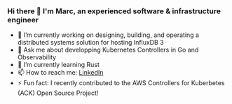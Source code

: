 ### Hi there 👋 I'm Marc, an experienced software & infrastructure engineer

- 🔭 I’m currently working on designing, building, and operating a distributed systems solution for hosting InfluxDB 3
- 💬 Ask me about developping Kubernetes Controllers in Go and Observability
- 🌱 I’m currently learning Rust
- 📫 How to reach me: [LinkedIn](https://www.linkedin.com/in/marcvincentdavoli/)
- ⚡ Fun fact: I recently contributed to the AWS Controllers for Kuberbetes (ACK) Open Source Project!
